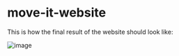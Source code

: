 # move-it-website
This is how the final result of the website should look like:

![image](https://github.com/amrmabdelazeem/move-it-website/assets/39915155/4c42dc7c-3941-4d21-942c-54edeb18f978)

